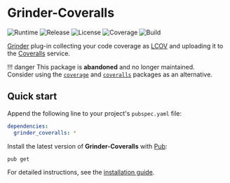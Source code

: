 # Grinder-Coveralls
![Runtime](https://img.shields.io/badge/dart-%3E%3D2.7-brightgreen.svg) ![Release](https://img.shields.io/pub/v/grinder_coveralls.svg) ![License](https://img.shields.io/badge/license-MIT-blue.svg) ![Coverage](https://coveralls.io/repos/github/cedx/grinder-coveralls/badge.svg) ![Build](https://github.com/cedx/grinder-coveralls/workflows/Continuous%20integration/badge.svg)

[Grinder](https://pub.dev/packages/grinder) plug-in collecting your code coverage as [LCOV](http://ltp.sourceforge.net/coverage/lcov.php) and uploading it to the [Coveralls](https://coveralls.io) service.

!!! danger
    This package is **abandoned** and no longer maintained.  
    Consider using the [`coverage`](https://pub.dev/packages/coverage) and
    [`coveralls`](https://pub.dev/packages/coveralls) packages as an alternative.

## Quick start
Append the following line to your project's `pubspec.yaml` file:

```yaml
dependencies:
  grinder_coveralls: *
```

Install the latest version of **Grinder-Coveralls** with [Pub](https://dart.dev/tools/pub):

```shell
pub get
```

For detailed instructions, see the [installation guide](installation.md).
